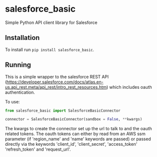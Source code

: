 # salesforce_basic

Simple Python API client library for Salesforce

## Installation

To install run `pip install salesforce_basic`.

## Running

This is a simple wrapper to the salesforce REST API (https://developer.salesforce.com/docs/atlas.en-us.api_rest.meta/api_rest/intro_rest_resources.htm) which includes oauth authentication.

To use:

```python
from salesforce_basic import SalesforceBasicConnector

connector = SalesforceBasicConnector(sandbox = False, **kwargs)
```

The kwargs to create the connector set up the url to talk to and the oauth related tokens.  The oauth tokens can either by read from an AWS ssm parameter (if 'region_name' and 'name' keywords are passed) or passed directly via the keywords 'client_id', 'client_secret', 'access_token' 'refresh_token' and 'request_url'.









